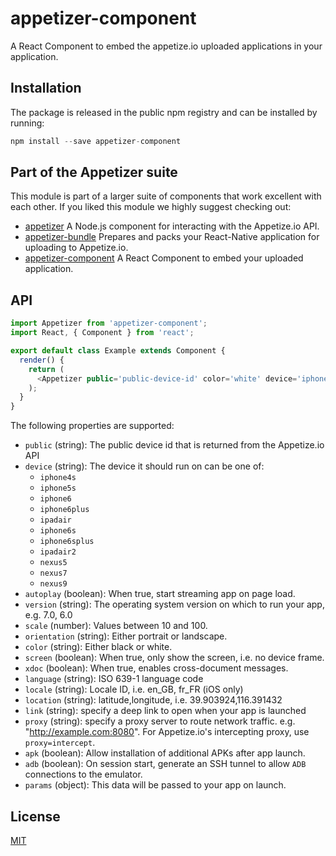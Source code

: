 # appetizer-component

A React Component to embed the appetize.io uploaded applications in your
application.

## Installation

The package is released in the public npm registry and can be installed by
running:

```js
npm install --save appetizer-component
```

## Part of the Appetizer suite

This module is part of a larger suite of components that work excellent with each
other. If you liked this module we highly suggest checking out:

- [appetizer][api] A Node.js component for interacting with the Appetize.io API.
- [appetizer-bundle][bundle] Prepares and packs your React-Native application for uploading to Appetize.io.
- [appetizer-component][component] A React Component to embed your uploaded application.

[api]: https://github.com/godaddy/appetizer
[bundle]: https://github.com/godaddy/appetizer-bundle
[component]: https://github.com/godaddy/appetizer-component

## API

```js
import Appetizer from 'appetizer-component';
import React, { Component } from 'react';

export default class Example extends Component {
  render() {
    return (
      <Appetizer public='public-device-id' color='white' device='iphone5s' />
    );
  }
}
```

The following properties are supported:

- `public` (string): The public device id that is returned from the Appetize.io API
- `device` (string): The device it should run on can be one of:
  - `iphone4s`
  - `iphone5s`
  - `iphone6`
  - `iphone6plus`
  - `ipadair`
  - `iphone6s`
  - `iphone6splus`
  - `ipadair2`
  - `nexus5`
  - `nexus7`
  - `nexus9`
- `autoplay` (boolean): When true, start streaming app on page load.
- `version` (string): The operating system version on which to run your app, e.g. 7.0, 6.0
- `scale` (number): Values between 10 and 100.
- `orientation` (string): Either portrait or landscape.
- `color` (string): Either black or white.
- `screen` (boolean): When true, only show the screen, i.e. no device frame.
- `xdoc` (boolean): When true, enables cross-document messages.
- `language` (string): ISO 639-1 language code
- `locale` (string):  Locale ID, i.e. en_GB, fr_FR (iOS only)
- `location` (string): latitude,longitude, i.e. 39.903924,116.391432
- `link` (string): specify a deep link to open when your app is launched
- `proxy` (string):  specify a proxy server to route network traffic. e.g.
  "http://example.com:8080". For Appetize.io's intercepting proxy, use
  `proxy=intercept`.
- `apk` (boolean): Allow installation of additional APKs after app launch.
- `adb` (boolean): On session start, generate an SSH tunnel to allow
  `ADB` connections to the emulator.
- `params` (object): This data will be passed to your app on launch.

## License

[MIT](LICENSE)
